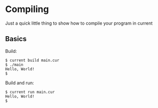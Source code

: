 # Compiling
Just a quick little thing to show how to compile your program in current

## Basics
Build:
```console
$ current build main.cur
$ ./main
Hello, World!
$
```

Build and run:
```console
$ current run main.cur
Hello, World!
$
```
